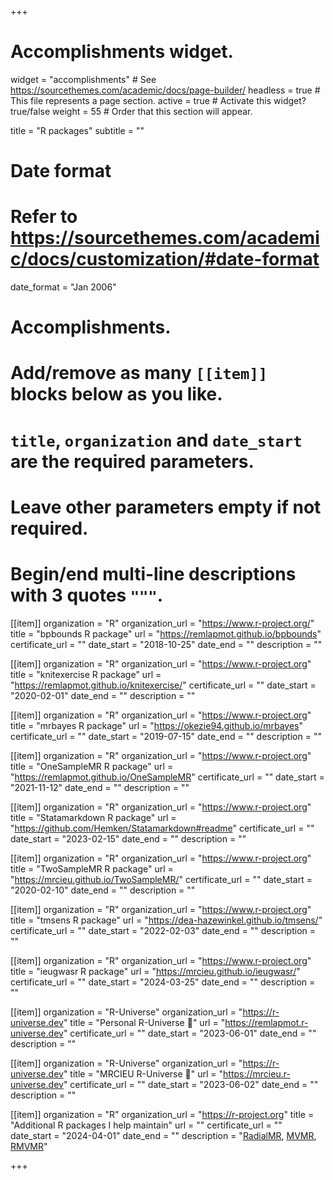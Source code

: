 +++
# Accomplishments widget.
widget = "accomplishments"  # See https://sourcethemes.com/academic/docs/page-builder/
headless = true  # This file represents a page section.
active = true  # Activate this widget? true/false
weight = 55  # Order that this section will appear.

title = "R packages"
subtitle = ""

# Date format
#   Refer to https://sourcethemes.com/academic/docs/customization/#date-format
date_format = "Jan 2006"

# Accomplishments.
#   Add/remove as many `[[item]]` blocks below as you like.
#   `title`, `organization` and `date_start` are the required parameters.
#   Leave other parameters empty if not required.
#   Begin/end multi-line descriptions with 3 quotes `"""`.

[[item]]
  organization = "R"
  organization_url = "https://www.r-project.org/"
  title = "bpbounds R package"
  url = "https://remlapmot.github.io/bpbounds"
  certificate_url = ""
  date_start = "2018-10-25"
  date_end = ""
  description = ""

[[item]]
  organization = "R"
  organization_url = "https://www.r-project.org"
  title = "knitexercise R package"
  url = "https://remlapmot.github.io/knitexercise/"
  certificate_url = ""
  date_start = "2020-02-01"
  date_end = ""
  description = ""

[[item]]
  organization = "R"
  organization_url = "https://www.r-project.org"
  title = "mrbayes R package"
  url = "https://okezie94.github.io/mrbayes"
  certificate_url = ""
  date_start = "2019-07-15"
  date_end = ""
  description = ""

[[item]]
  organization = "R"
  organization_url = "https://www.r-project.org"
  title = "OneSampleMR R package"
  url = "https://remlapmot.github.io/OneSampleMR"
  certificate_url = ""
  date_start = "2021-11-12"
  date_end = ""
  description = ""

[[item]]
  organization = "R"
  organization_url = "https://www.r-project.org"
  title = "Statamarkdown R package"
  url = "https://github.com/Hemken/Statamarkdown#readme"
  certificate_url = ""
  date_start = "2023-02-15"
  date_end = ""
  description = ""

[[item]]
  organization = "R"
  organization_url = "https://www.r-project.org"
  title = "TwoSampleMR R package"
  url = "https://mrcieu.github.io/TwoSampleMR/"
  certificate_url = ""
  date_start = "2020-02-10"
  date_end = ""
  description = ""

[[item]]
  organization = "R"
  organization_url = "https://www.r-project.org"
  title = "tmsens R package"
  url = "https://dea-hazewinkel.github.io/tmsens/"
  certificate_url = ""
  date_start = "2022-02-03"
  date_end = ""
  description = ""

[[item]]
  organization = "R"
  organization_url = "https://www.r-project.org"
  title = "ieugwasr R package"
  url = "https://mrcieu.github.io/ieugwasr/"
  certificate_url = ""
  date_start = "2024-03-25"
  date_end = ""
  description = ""

[[item]]
  organization = "R-Universe"
  organization_url = "https://r-universe.dev"
  title = "Personal R-Universe 🚀"
  url = "https://remlapmot.r-universe.dev"
  certificate_url = ""
  date_start = "2023-06-01"
  date_end = ""
  description = ""

[[item]]
  organization = "R-Universe"
  organization_url = "https://r-universe.dev"
  title = "MRCIEU R-Universe 🚀"
  url = "https://mrcieu.r-universe.dev"
  certificate_url = ""
  date_start = "2023-06-02"
  date_end = ""
  description = ""

[[item]]
  organization = "R"
  organization_url = "https://r-project.org"
  title = "Additional R packages I help maintain"
  url = ""
  certificate_url = ""
  date_start = "2024-04-01"
  date_end = ""
  description = "[RadialMR](https://github.com/WSpiller/RadialMR), [MVMR](https://github.com/WSpiller/MVMR), [RMVMR](https://github.com/WSpiller/RMVMR)"
  
+++

